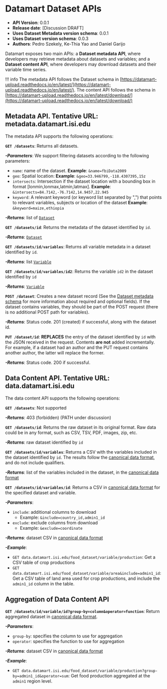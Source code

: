 # Datamart Dataset APIs 

* **API Version**: 0.0.1
* **Release date**: [Discussion DRAFT]
* **Uses Dataset Metadata version schema**: 0.0.1
* **Uses Dataset version schema**: 0.0.3
* **Authors**: Pedro Szekely, Ke-Thia Yao and Daniel Garijo

Datamart exposes two main APIs: a **Dataset metadata API**, where developers may retrieve metadata about datasets and variables; and a **Dataset content API**, where developers may download datasets and their variable time series.

!!! info
    The metadata API follows the Dataset schema in [https://datamart-upload.readthedocs.io/en/latest/](https://datamart-upload.readthedocs.io/en/latest/). The content API follows the schema in  [https://datamart-upload.readthedocs.io/en/latest/download/](https://datamart-upload.readthedocs.io/en/latest/download/) 

## Metadata API. Tentative URL:  metadata.datamart.isi.edu
The metadata API supports the following operations:

**`GET /datasets`**: Returns all datasets. 

**_-Parameters_**: We support filtering datasets according to the following parameters:

  * `name`: name of the dataset. **Example**: `&name=fbiData2009`
  * `geo`: Spatial location: **Example**: `&geo=33.946799,-118.4307395,15z`
  * `intersects`: Intersection if the dataset location with a bounding box in format [lonmin,lonmax,latmin,latmax]. **Example**: `&intersects=84.7142,-76.7142,14.9457,22.945`
  * `keyword`: A relevant keyword (or keyword list separated by ",") that points to relevant variables, subjects or location of the dataset **Example**: `&keyword=maize,ethiopia`
  
**_-Returns_**: list of [`Dataset`](https://datamart-upload.readthedocs.io/en/latest/#describing-dataset-metadata) 

**`GET /datasets/id`**: Returns the metadata of the dataset identified by `id`.

**_-Returns_**: [`Dataset`](https://datamart-upload.readthedocs.io/en/latest/#describing-dataset-metadata) 

**`GET /datasets/id/variables`**: Returns all variable metadata in a dataset identified by `id`. 

**_-Returns_**: list [`Variable`](https://datamart-upload.readthedocs.io/en/latest/#dataset-variable-metadata)
  
**`GET /datasets/id/variables/id2`**: Returns the variable `id2` in the dataset identified by `id`

**_-Returns_**: [`Variable`](https://datamart-upload.readthedocs.io/en/latest/#dataset-variable-metadata)

**`POST /dataset`**: Creates a new dataset record (See the [Dataset metadata schema](https://datamart-upload.readthedocs.io/en/latest/#describing-dataset-metadata) for more information about required and optional fields). If the dataset contains variables, they should be part of the POST request (there is no additional POST path for variables). 

**_-Returns_**: Status code. 201 (created) if successful, along with the dataset id. 

**`PUT /dataset/id`**: **REPLACES** the entry of the dataset identified by `id` with the JSON received in the request. Contents **are not** added incrementally. For example, if a dataset had an author and the PUT request contains another author, the latter will replace the former.

**_-Returns_**: Status code. 200 if successful.

## Data Content API. Tentative URL: data.datamart.isi.edu

The data content API supports the following operations:

**`GET /datasets`**: Not supported

**_-Returns_**: 403 (forbidden) (PATH under discussion)

**`GET /datasets/id`**: Returns the raw dataset in its original format. Raw data could be in any format, such as CSV, TSV, PDF, images, zip, etc. 

**_-Returns_**: raw dataset identified by `id`

**`GET /datasets/id/variables`**: Returns a CSV with the variables included in the dataset identified by `id`. The results follow the [canonical data format](https://datamart-upload.readthedocs.io/en/latest/download/#canonical-data-format), and do not include qualifiers.

**_-Returns_**: list of the variables included in the dataset, in the [canonical data format](https://datamart-upload.readthedocs.io/en/latest/download/#canonical-data-format) 

**`GET /datasets/id/variables/id`**: Returns a CSV in [canonical data format](https://datamart-upload.readthedocs.io/en/latest/download/#canonical-data-format) for the specified dataset and variable.

**_-Parameters_**: 

  * `include`: additional columns to download
    - Example: `&include=country_id,admin1_id`
  * `exclude`: exclude columns from download
    - Example: `&exclude=coordinate`
  
**_-Returns_**: dataset CSV in [canonical data format](https://datamart-upload.readthedocs.io/en/latest/download/#canonical-data-format)

**_-Example_**:

  * `GET data.datamart.isi.edu/food_dataset/variable/production`: Get a CSV table of crop productions
  * `GET data.datamart.isi.edu/food_dataset/variable/area&include=admin1_id`: Get a CSV table of land area used for crop productions, and include the `admin1_id` column in the table.
  
## Aggregation of Data Content API

**`GET /datasets/id/variable/id?group-by=column&operator=function`**: Return aggregated dataset in [canonical data format](https://datamart-upload.readthedocs.io/en/latest/download/#canonical-data-format). 

**_-Parameters_**:

  * `group-by`: specifies the column to use for aggregation
  * `operator`: specifies the function to use for aggregation
  
**_-Returns_**: dataset CSV in [canonical data format](https://datamart-upload.readthedocs.io/en/latest/download/#canonical-data-format)

**_-Example_**:
  - `GET data.datamart.isi.edu/food_dataset/variable/production?group-by=admin1_id&operator=sum`: Get food production aggregated at the` admin1` region level.
